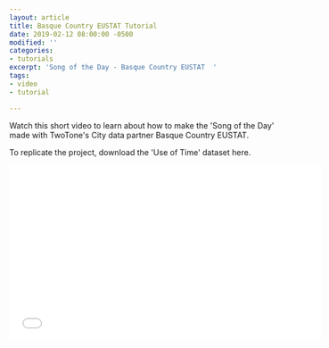 ```yaml
---
layout: article
title: Basque Country EUSTAT Tutorial
date: 2019-02-12 08:00:00 -0500
modified: ''
categories:
- tutorials
excerpt: 'Song of the Day - Basque Country EUSTAT  '
tags:
- video
- tutorial

---
```

Watch this short video to learn about how to make the 'Song of the Day'  made with TwoTone's City data partner Basque Country EUSTAT.  

To replicate the project, download the 'Use of Time' dataset here.

<iframe width="560" height="315" src="[https://youtu.be/2dQMSMRWwJI](https://youtu.be/2dQMSMRWwJI "https://youtu.be/2dQMSMRWwJI")" frameborder="0" allow="encrypted-media; picture-in-picture" allowfullscreen></iframe>